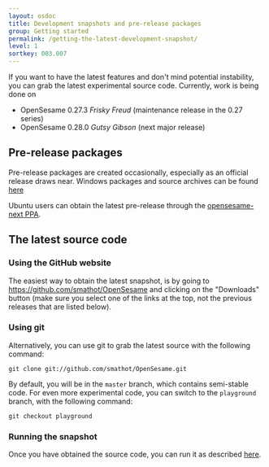 ```yaml
---
layout: osdoc
title: Development snapshots and pre-release packages
group: Getting started
permalink: /getting-the-latest-development-snapshot/
level: 1
sortkey: 003.007
---
```


If you want to have the latest features and don't mind potential instability, you can grab the latest experimental source code. Currently, work is being done on

- OpenSesame 0.27.3 *Frisky Freud* (maintenance release in the 0.27 series)
- OpenSesame 0.28.0 *Gutsy Gibson* (next major release)

Pre-release packages
--------------------

Pre-release packages are created occasionally, especially as an official release draws near. Windows packages and source archives can be found [here][pre-release]

Ubuntu users can obtain the latest pre-release through the [opensesame-next PPA][ppa].

The latest source code
----------------------

### Using the GitHub website

The easiest way to obtain the latest snapshot, is by going to <https://github.com/smathot/OpenSesame> and clicking on the "Downloads" button (make sure you select one of the links at the top, not the previous releases that are listed below).

### Using git

Alternatively, you can use git to grab the latest source with the following command:

	git clone git://github.com/smathot/OpenSesame.git

By default, you will be in the `master` branch, which contains semi-stable code. For even more experimental code, you can switch to the `playground` branch, with the following command:

	git checkout playground

### Running the snapshot

Once you have obtained the source code, you can run it as described [here][run-source].

[pre-release]: http://files.cogsci.nl/software/opensesame/pre-releases/
[run-source]: /getting-started/running-from-source
[ppa]: https://launchpad.net/~smathot/+archive/opensesame-next